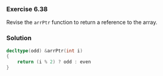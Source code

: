 ### Exercise 6.38

Revise the `arrPtr` function to return a reference to the array.

### Solution

```cpp
decltype(odd) &arrPtr(int i)
{
    return (i % 2) ? odd : even
}
```
